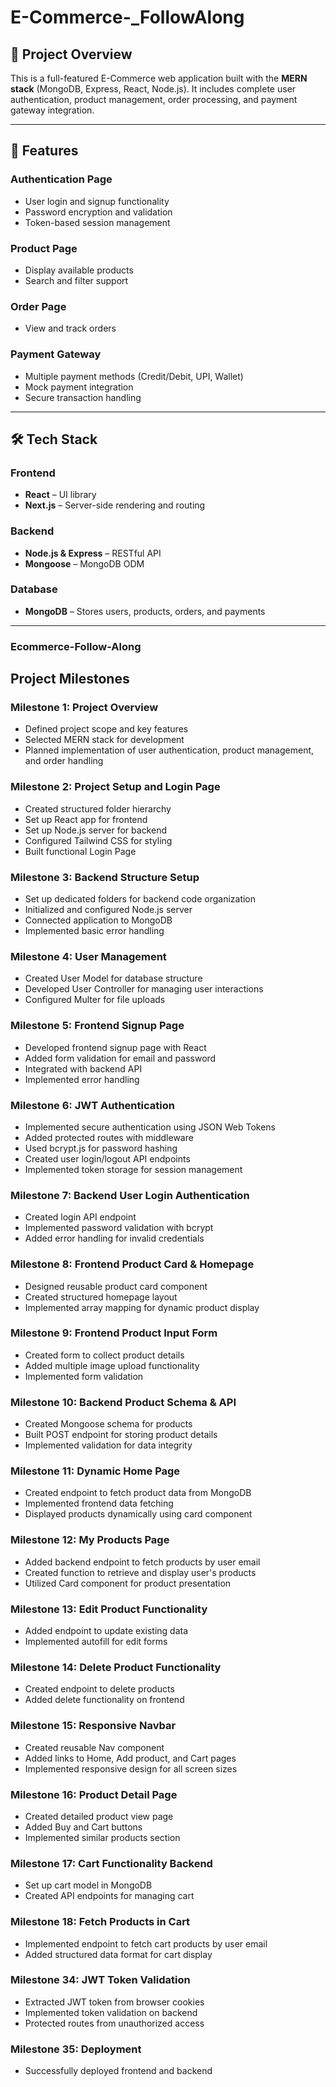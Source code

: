 # E-Commerce-_FollowAlong

## 🚀 Project Overview

This is a full-featured E-Commerce web application built with the **MERN stack** (MongoDB, Express, React, Node.js). It includes complete user authentication, product management, order processing, and payment gateway integration.

---

## 🔧 Features

### Authentication Page  
- User login and signup functionality  
- Password encryption and validation  
- Token-based session management  

### Product Page  
- Display available products  
- Search and filter support  

### Order Page  
- View and track orders  

### Payment Gateway  
- Multiple payment methods (Credit/Debit, UPI, Wallet)  
- Mock payment integration  
- Secure transaction handling  

---

## 🛠 Tech Stack

### Frontend  
- **React** – UI library  
- **Next.js** – Server-side rendering and routing  

### Backend  
- **Node.js & Express** – RESTful API  
- **Mongoose** – MongoDB ODM  

### Database  
- **MongoDB** – Stores users, products, orders, and payments  

---

### Ecommerce-Follow-Along

## Project Milestones

### Milestone 1: Project Overview
- Defined project scope and key features
- Selected MERN stack for development
- Planned implementation of user authentication, product management, and order handling

### Milestone 2: Project Setup and Login Page
- Created structured folder hierarchy
- Set up React app for frontend
- Set up Node.js server for backend
- Configured Tailwind CSS for styling
- Built functional Login Page

### Milestone 3: Backend Structure Setup
- Set up dedicated folders for backend code organization
- Initialized and configured Node.js server
- Connected application to MongoDB
- Implemented basic error handling

### Milestone 4: User Management
- Created User Model for database structure
- Developed User Controller for managing user interactions
- Configured Multer for file uploads

### Milestone 5: Frontend Signup Page
- Developed frontend signup page with React
- Added form validation for email and password
- Integrated with backend API
- Implemented error handling

### Milestone 6: JWT Authentication
- Implemented secure authentication using JSON Web Tokens
- Added protected routes with middleware
- Used bcrypt.js for password hashing
- Created user login/logout API endpoints
- Implemented token storage for session management

### Milestone 7: Backend User Login Authentication
- Created login API endpoint
- Implemented password validation with bcrypt
- Added error handling for invalid credentials

### Milestone 8: Frontend Product Card & Homepage
- Designed reusable product card component
- Created structured homepage layout
- Implemented array mapping for dynamic product display

### Milestone 9: Frontend Product Input Form
- Created form to collect product details
- Added multiple image upload functionality
- Implemented form validation

### Milestone 10: Backend Product Schema & API
- Created Mongoose schema for products
- Built POST endpoint for storing product details
- Implemented validation for data integrity

### Milestone 11: Dynamic Home Page
- Created endpoint to fetch product data from MongoDB
- Implemented frontend data fetching
- Displayed products dynamically using card component

### Milestone 12: My Products Page
- Added backend endpoint to fetch products by user email
- Created function to retrieve and display user's products
- Utilized Card component for product presentation

### Milestone 13: Edit Product Functionality
- Added endpoint to update existing data
- Implemented autofill for edit forms

### Milestone 14: Delete Product Functionality
- Created endpoint to delete products
- Added delete functionality on frontend

### Milestone 15: Responsive Navbar
- Created reusable Nav component
- Added links to Home, Add product, and Cart pages
- Implemented responsive design for all screen sizes

### Milestone 16: Product Detail Page
- Created detailed product view page
- Added Buy and Cart buttons
- Implemented similar products section

### Milestone 17: Cart Functionality Backend
- Set up cart model in MongoDB
- Created API endpoints for managing cart

### Milestone 18: Fetch Products in Cart
- Implemented endpoint to fetch cart products by user email
- Added structured data format for cart display



### Milestone 34: JWT Token Validation
- Extracted JWT token from browser cookies
- Implemented token validation on backend
- Protected routes from unauthorized access

### Milestone 35: Deployment
- Successfully deployed frontend and backend

